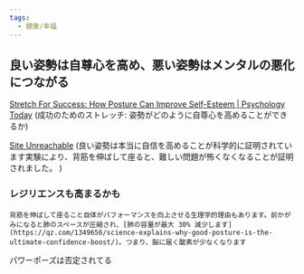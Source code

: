 ```yaml
---
tags:
  - 健康/幸福
---
```

## 良い姿勢は自尊心を高め、悪い姿勢はメンタルの悪化につながる

[Stretch For Success: How Posture Can Improve Self-Esteem | Psychology Today](https://www.psychologytoday.com/us/blog/why-bad-looks-good/202102/stretch-success-how-posture-can-improve-self-esteem)
(成功のためのストレッチ: 姿勢がどのように自尊心を高めることができるか)

[Site Unreachable](https://www.inc.com/minda-zetlin/good-posture-confidence-boost-slouching-brain-function.html)
(良い姿勢は本当に自信を高めることが科学的に証明されています実験により、背筋を伸ばして座ると、難しい問題が怖くなくなることが証明されました。
)

### レジリエンスも高まるかも

```
背筋を伸ばして座ること自体がパフォーマンスを向上させる生理学的理由もあります。前かがみになると肺のスペースが圧縮され、[肺の容量が最大 30% 減少します](https://qz.com/1349656/science-explains-why-good-posture-is-the-ultimate-confidence-boost/)。つまり、脳に届く酸素が少なくなります
```

パワーポーズは否定されてる


